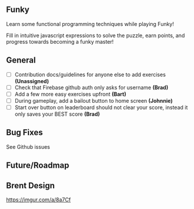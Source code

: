 ## Funky

Learn some functional programming techniques while playing Funky!

Fill in intuitive javascript expressions to solve the puzzle, earn points, and progress towards becoming a funky master!

## General

* [ ] Contribution docs/guidelines for anyone else to add exercises **(Unassigned)**
* [ ] Check that Firebase github auth only asks for username **(Brad)**
* [ ] Add a few more easy exercises upfront **(Bart)**
* [ ] During gameplay, add a bailout button to home screen **(Johnnie)**
* [ ] Start over button on leaderboard should not clear your score, instead it only saves your BEST score **(Brad)**

## Bug Fixes

See Github issues

## Future/Roadmap

## Brent Design

https://imgur.com/a/8a7Cf
